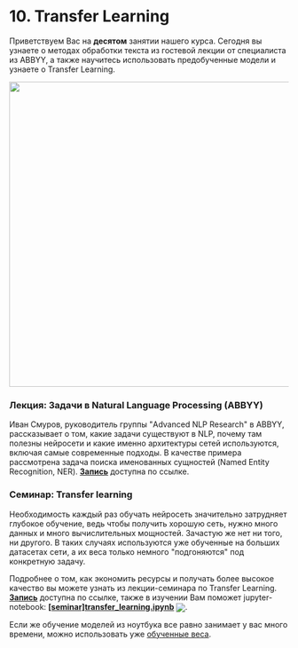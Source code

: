 
# 10. Transfer Learning

Приветствуем Вас на **десятом** занятии нашего курса. Сегодня вы узнаете о методах обработки текста из гостевой лекции от специалиста из ABBYY, а также научитесь использовать предобученные модели и узнаете о Transfer Learning.

<p align=center>
  <img src="https://miro.medium.com/max/5252/1*Z11P-CjNYWBofEbmGQrptA.png" width=550>
</p>

### Лекция: Задачи в Natural Language Processing (ABBYY)

Иван Смуров, руководитель группы "Advanced NLP Research" в ABBYY, рассказывает о том, какие задачи существуют в NLP, почему там полезны нейросети и какие именно архитектуры сетей используются, включая самые современные подходы. В качестве примера рассмотрена задача поиска именованных сущностей (Named Entity Recognition, NER). [**Запись**](https://www.youtube.com/watch?v=6ys5F8W0Qbw) доступна по ссылке. 

### Семинар: Transfer learning

Необходимость каждый раз обучать нейросеть значительно затрудняет глубокое обучение, ведь чтобы получить хорошую сеть, нужно много данных и много вычислительных мощностей. Зачастую же нет ни того, ни другого. В таких случаях используются уже обученные на больших датасетах сети, а их веса только немного "подгоняются" под конкретную задачу. 

Подробнее о том, как экономить ресурсы и получать более высокое качество вы можете узнать из лекции-семинара по Transfer Learning. [**Запись**](https://www.youtube.com/watch?v=U12tq9l9xy8) доступна по ссылке, также в изучении Вам поможет jupyter-notebook: [**[seminar]transfer_learning.ipynb**](./[seminar]transfer_learning.ipynb) [<img src="https://colab.research.google.com/assets/colab-badge.svg" align="center">](https://colab.research.google.com/drive/1qZk0NgPIH1kzBbsfF61PBuyyGIAxUlFQ). 

Если же обучение моделей из ноутбука все равно занимает у вас много времени, можно использовать уже [обученные веса](https://drive.google.com/open?id=19knK-tbpwMaIeeCmmV-K-_ncKcxNYjJz).
